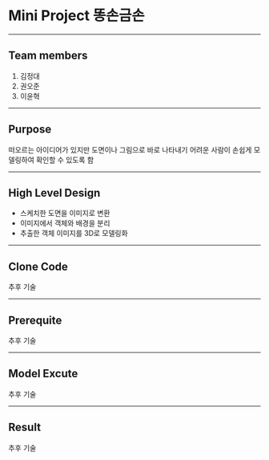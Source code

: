 # Mini Project 똥손금손

---

## Team members

1. 김정대
2. 권오준
3. 이윤혁

---

## Purpose

떠오르는 아이디어가 있지만 도면이나 그림으로 바로 나타내기 어려운 사람이 손쉽게 모델링하여 확인할 수 있도록 함

---

## High Level Design

- 스케치한 도면을 이미지로 변환
- 이미지에서 객체와 배경을 분리
- 추출한 객체 이미지를 3D로 모델링화

---

## Clone Code

추후 기술

---

## Prerequite

추후 기술

---

## Model Excute

추후 기술

---

## Result

추후 기술